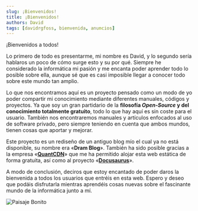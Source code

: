 ```yaml
---
slug: ¡Bienvenidos!
title: ¡Bienvenidos!
authors: David
tags: [davidrgfoss, bienvenida, anuncios]
---
```


¡Bienvenidos a todos!

Lo primero de todo es presentarme, mi nombre es David, y lo segundo sería hablaros un poco de cómo surge esto y su por qué. 
Siempre he considerado la informática mi pasión y me encanta poder aprender todo lo posible sobre ella, aunque sé que es casi imposible llegar a conocer todo sobre este mundo tan amplio.

Lo que nos encontramos aquí es un proyecto pensado como un modo de yo poder compartir mi conocimiento mediante diferentes manuales, códigos y proyectos. Ya que soy un gran partidario de la **filosofía _Open-Source_ y del conocimiento totalmente gratuito**, todo lo que hay aquí es sin coste para el usuario. 
También nos encontraremos manuales y artículos enfocados al uso de software privado, pero siempre teniendo en cuenta que ambos mundos, tienen cosas que aportar y mejorar. 

Este proyecto es un rediseño de un antiguo blog mío el cual ya no está disponible, su nombre era «**Dram Blog**». También ha sido posible gracias a la empresa «[**QuantCDN**](https://www.quantcdn.io/)» que me ha permitido alojar esta web estática de forma gratuita, así como al proyecto «[**Docusaurus**](https://docusaurus.io/)».

A modo de conclusión, deciros que estoy encantado de poder daros la bienvenida a todos los usuarios que entréis en esta web. Espero y deseo que podáis disfrutarla mientras aprendéis cosas nuevas sobre el fascinante mundo de la informática junto a mí.

![Paisaje Bonito](./banner23.jpg)
